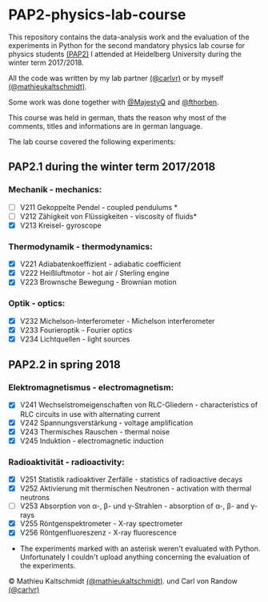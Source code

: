 # PAP2-physics-lab-course

This repository contains the data-analysis work and the evaluation of the experiments in Python for the second mandatory physics lab course for physics students [(PAP2)](https://www.physi.uni-heidelberg.de/Einrichtungen/AP/) I attended at Heidelberg University during the winter term 2017/2018.

All the code was written by my lab partner [(@carlvr)](https://github.com/carlvr) or by myself [(@mathieukaltschmidt)](https://github.com/mathieukaltschmidt).

Some work was done together with [@MajestyQ](https://github.com/MajestyQ) and [@fthorben](https://github.com/fthorben).

This course was held in german, thats the reason why most of the comments, titles and informations are in german language.

The lab course covered the following experiments:

## PAP2.1 during the winter term 2017/2018

### Mechanik - mechanics:

- [ ] V211 Gekoppelte Pendel - coupled pendulums *
- [ ] V212 Zähigkeit von Flüssigkeiten - viscosity of fluids*
- [x] V213 Kreisel- gyroscope

### Thermodynamik - thermodynamics:

- [x] V221 Adiabatenkoeffizient - adiabatic coefficient
- [x] V222 Heißluftmotor - hot air / Sterling engine
- [x] V223 Brownsche Bewegung - Brownian motion

### Optik - optics:

- [x] V232 Michelson-Interferometer - Michelson interferometer
- [x] V233 Fourieroptik - Fourier optics
- [x] V234 Lichtquellen - light sources

## PAP2.2 in spring 2018

### Elektromagnetismus - electromagnetism:

- [x] V241 Wechselstromeigenschaften von RLC-Gliedern - characteristics of RLC circuits in use with alternating current
- [x] V242 Spannungsverstärkung - voltage amplification
- [x] V243 Thermisches Rauschen - thermal noise
- [x] V245 Induktion - electromagnetic induction

### Radioaktivität - radioactivity:

- [x] V251 Statistik radioaktiver Zerfälle - statistics of radioactive decays
- [x] V252 Aktivierung mit thermischen Neutronen - activation with thermal neutrons
- [ ] V253 Absorption von α-, β- und γ-Strahlen - absorption of α-, β- and γ-rays
- [x] V255 Röntgenspektrometer - X-ray spectrometer
- [x] V256 Röntgenfluoreszenz - X-ray fluorescence

* The experiments marked with an asterisk weren't evaluated with Python. Unfortunately I couldn't upload anything concerning the evaluation of the experiments.

© Mathieu Kaltschmidt [(@mathieukaltschmidt)](https://github.com/mathieukaltschmidt). und Carl von Randow [(@carlvr)](https://github.com/carlvr)
